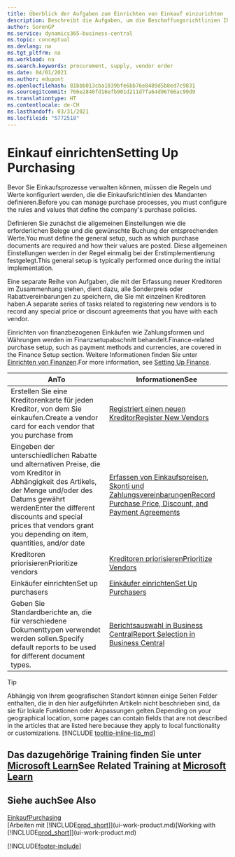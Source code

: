 ```yaml
---
title: Überblick der Aufgaben zum Einrichten von Einkauf einzurichten | Microsoft Docs
description: Beschreibt die Aufgaben, um die Beschaffungsrichtlinien Ihres Mandanten festzulegen und Ihre Einkaufsprozesse einzurichten.
author: SorenGP
ms.service: dynamics365-business-central
ms.topic: conceptual
ms.devlang: na
ms.tgt_pltfrm: na
ms.workload: na
ms.search.keywords: procurement, supply, vendor order
ms.date: 04/01/2021
ms.author: edupont
ms.openlocfilehash: 81bbb013cba1039bfe6bb76e8489d5b8ed7c9831
ms.sourcegitcommit: 766e2840fd16efb901d211d7fa64d96766ac99d9
ms.translationtype: HT
ms.contentlocale: de-CH
ms.lasthandoff: 03/31/2021
ms.locfileid: "5772518"
---
```

# <a name="setting-up-purchasing"></a><span data-ttu-id="782ae-103">Einkauf einrichten</span><span class="sxs-lookup"><span data-stu-id="782ae-103">Setting Up Purchasing</span></span>
<span data-ttu-id="782ae-104">Bevor Sie Einkaufsprozesse verwalten können, müssen die Regeln und Werte konfiguriert werden, die die Einkaufsrichtlinien des Mandanten definieren.</span><span class="sxs-lookup"><span data-stu-id="782ae-104">Before you can manage purchase processes, you must configure the rules and values that define the company's purchase policies.</span></span>

<span data-ttu-id="782ae-105">Definieren Sie zunächst die allgemeinen Einstellungen wie die erforderlichen Belege und die gewünschte Buchung der entsprechenden Werte.</span><span class="sxs-lookup"><span data-stu-id="782ae-105">You must define the general setup, such as which purchase documents are required and how their values are posted.</span></span> <span data-ttu-id="782ae-106">Diese allgemeinen Einstellungen werden in der Regel einmalig bei der Erstimplementierung festgelegt.</span><span class="sxs-lookup"><span data-stu-id="782ae-106">This general setup is typically performed once during the initial implementation.</span></span>

<span data-ttu-id="782ae-107">Eine separate Reihe von Aufgaben, die mit der Erfassung neuer Kreditoren im Zusammenhang stehen, dient dazu, alle Sonderpreis oder Rabattvereinbarungen zu speichern, die Sie mit einzelnen Kreditoren haben.</span><span class="sxs-lookup"><span data-stu-id="782ae-107">A separate series of tasks related to registering new vendors is to record any special price or discount agreements that you have with each vendor.</span></span>

<span data-ttu-id="782ae-108">Einrichten von finanzbezogenen Einkäufen wie Zahlungsformen und Währungen werden im Finanzsetupabschnitt behandelt.</span><span class="sxs-lookup"><span data-stu-id="782ae-108">Finance-related purchase setup, such as payment methods and currencies, are covered in the Finance Setup section.</span></span> <span data-ttu-id="782ae-109">Weitere Informationen finden Sie unter [Einrichten von Finanzen](finance-setup-finance.md).</span><span class="sxs-lookup"><span data-stu-id="782ae-109">For more information, see [Setting Up Finance](finance-setup-finance.md).</span></span>

| <span data-ttu-id="782ae-110">An</span><span class="sxs-lookup"><span data-stu-id="782ae-110">To</span></span> | <span data-ttu-id="782ae-111">Informationen</span><span class="sxs-lookup"><span data-stu-id="782ae-111">See</span></span> |
| --- | --- |
| <span data-ttu-id="782ae-112">Erstellen Sie eine Kreditorenkarte für jeden Kreditor, von dem Sie einkaufen.</span><span class="sxs-lookup"><span data-stu-id="782ae-112">Create a vendor card for each vendor that you purchase from</span></span>|[<span data-ttu-id="782ae-113">Registriert einen neuen Kreditor</span><span class="sxs-lookup"><span data-stu-id="782ae-113">Register New Vendors</span></span>](purchasing-how-register-new-vendors.md) |
| <span data-ttu-id="782ae-114">Eingeben der unterschiedlichen Rabatte und alternativen Preise, die vom Kreditor in Abhängigkeit des Artikels, der Menge und/oder des Datums gewährt werden</span><span class="sxs-lookup"><span data-stu-id="782ae-114">Enter the different discounts and special prices that vendors grant you depending on item, quantities, and/or date</span></span> |[<span data-ttu-id="782ae-115">Erfassen von Einkaufspreisen, Skonti und Zahlungsvereinbarungen</span><span class="sxs-lookup"><span data-stu-id="782ae-115">Record Purchase Price, Discount, and Payment Agreements</span></span>](purchasing-how-record-purchase-price-discount-payment-agreements.md) |
| <span data-ttu-id="782ae-116">Kreditoren priorisieren</span><span class="sxs-lookup"><span data-stu-id="782ae-116">Prioritize vendors</span></span> |[<span data-ttu-id="782ae-117">Kreditoren priorisieren</span><span class="sxs-lookup"><span data-stu-id="782ae-117">Prioritize Vendors</span></span>](purchasing-how-prioritize-vendors.md) |
| <span data-ttu-id="782ae-118">Einkäufer einrichten</span><span class="sxs-lookup"><span data-stu-id="782ae-118">Set up purchasers</span></span> |[<span data-ttu-id="782ae-119">Einkäufer einrichten</span><span class="sxs-lookup"><span data-stu-id="782ae-119">Set Up Purchasers</span></span>](purchasing-how-setup-purchasers.md) |
|<span data-ttu-id="782ae-120">Geben Sie Standardberichte an, die für verschiedene Dokumenttypen verwendet werden sollen.</span><span class="sxs-lookup"><span data-stu-id="782ae-120">Specify default reports to be used for different document types.</span></span>|[<span data-ttu-id="782ae-121">Berichtsauswahl in Business Central</span><span class="sxs-lookup"><span data-stu-id="782ae-121">Report Selection in Business Central</span></span>](across-report-selections.md)|

> [!TIP]
> <span data-ttu-id="782ae-122">Abhängig von Ihrem geografischen Standort können einige Seiten Felder enthalten, die in den hier aufgeführten Artikeln nicht beschrieben sind, da sie für lokale Funktionen oder Anpassungen gelten.</span><span class="sxs-lookup"><span data-stu-id="782ae-122">Depending on your geographical location, some pages can contain fields that are not described in the articles that are listed here because they apply to local functionality or customizations.</span></span> [!INCLUDE [tooltip-inline-tip_md](includes/tooltip-inline-tip_md.md)]

## <a name="see-related-training-at-microsoft-learn"></a><span data-ttu-id="782ae-123">Das dazugehörige Training finden Sie unter [Microsoft Learn](/learn/paths/trade-get-started-dynamics-365-business-central/)</span><span class="sxs-lookup"><span data-stu-id="782ae-123">See Related Training at [Microsoft Learn](/learn/paths/trade-get-started-dynamics-365-business-central/)</span></span>

## <a name="see-also"></a><span data-ttu-id="782ae-124">Siehe auch</span><span class="sxs-lookup"><span data-stu-id="782ae-124">See Also</span></span>

[<span data-ttu-id="782ae-125">Einkauf</span><span class="sxs-lookup"><span data-stu-id="782ae-125">Purchasing</span></span>](purchasing-manage-purchasing.md)  
<span data-ttu-id="782ae-126">[Arbeiten mit [!INCLUDE[prod_short](includes/prod_short.md)]](ui-work-product.md)</span><span class="sxs-lookup"><span data-stu-id="782ae-126">[Working with [!INCLUDE[prod_short](includes/prod_short.md)]](ui-work-product.md)</span></span>


[!INCLUDE[footer-include](includes/footer-banner.md)]